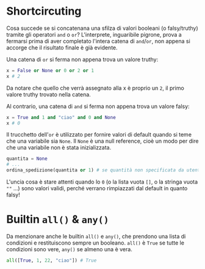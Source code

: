 # Shortcircuting

Cosa succede se si concatenana una sfilza di valori booleani (o falsy/truthy) tramite gli operatori `and` o `or`? L'interprete, inguaribile pigrone, prova a fermarsi prima di aver completato l'intera catena di `and`/`or`, non appena si accorge che il risultato finale è già evidente.


Una catena di `or` si ferma non appena trova un valore truthy:

```python
x = False or None or 0 or 2 or 1
x # 2
```

Da notare che quello che verrà assegnato alla x è proprio un `2`, il primo valore truthy trovato nella catena.


Al contrario, una catena di `and` si ferma non appena trova un valore falsy:

```python
x = True and 1 and "ciao" and 0 and None 
x # 0
```

Il trucchetto dell'`or` è utilizzato per fornire valori di default quando si teme che una variabile sia `None`. Il `None` è una null reference, cioè un modo per dire che una variabile non è stata inizializzata. 

```python
quantita = None
# ...
ordina_spedizione(quantita or 1) # se quantità non specificata da utente, default=1
```

L'uncia cosa è stare attenti quando lo `0` (o la lista vuota `[]`, o la stringa vuota `""` ...) sono valori validi, perché verrano rimpiazzati dal default in quanto falsy!

# Builtin `all()` & `any()`

Da menzionare anche le builtin `all()` e `any()`, che prendono una lista di condizioni e restituiscono sempre un booleano. `all()` è `True` se tutte le condizioni sono vere, `any()` se almeno una è vera.

```python
all([True, 1, 22, "ciao"]) # True
```
